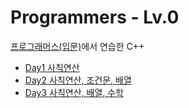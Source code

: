 # Programmers - Lv.0
<a href='https://school.programmers.co.kr/learn/challenges/beginner?order=recent&languages=cpp'>프로그래머스(입문)</a>에서 연습한 C++

- <a href='https://github.com/DM-09/cpp-practice/tree/main/programmers-Lv.0/Day1'>Day1 사칙연산</a>
- <a href='https://github.com/DM-09/cpp-practice/tree/main/programmers-Lv.0/Day2'>Day2 사칙연산, 조건문, 배열</a>
- <a href='https://github.com/DM-09/cpp-practice/tree/main/programmers-Lv.0/Day3'>Day3 사칙연산, 배열, 수학</a>
